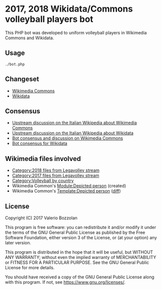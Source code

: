 # 2017, 2018 Wikidata/Commons volleyball players bot

This PHP bot was developed to uniform volleyball players in Wikimedia Commons and Wikidata.

## Usage

```
./bot.php
```

## Changeset
* [Wikimedia Commons](https://commons.wikimedia.org/w/index.php?limit=500&title=Special%3AContributions&contribs=user&target=Valerio+Bozzolan+bot&namespace=&tagfilter=&start=2019-01-17&end=2019-01-22)
* [Wikidata](https://www.wikidata.org/w/index.php?limit=500&title=Special%3AContributions&contribs=user&target=Valerio+Bozzolan+bot&namespace=&tagfilter=&start=2019-01-14&end=2019-01-22)

## Consensus
* [Upstream discussion on the Italian Wikipedia about Wikimedia Commons](https://it.wikipedia.org/wiki/Speciale:PermaLink/93103795#Categorie_e_descrizioni)
* [Upstream discussion on the Italian Wikipedia about Wikidata](https://it.wikipedia.org/wiki/Speciale:PermaLink/92672746#Collegamento_a_Wikidata)
* [Bot consensus and discussion on Wikimedia Commons](https://commons.wikimedia.org/wiki/Commons:Bots/Requests/Valerio_Bozzolan_bot)
* [Bot consensus for Wikidata](https://www.wikidata.org/wiki/Wikidata:Requests_for_permissions/Bot/Valerio_Bozzolan_bot_2)

## Wikimedia files involved
* [Category:2018 files from Legavolley stream](https://commons.wikimedia.org/wiki/Category:2018_files_from_Legavolley_stream)
* [Category:2017 files from Legavolley stream](https://commons.wikimedia.org/wiki/Category:2017_files_from_Legavolley_stream)
* [Category:Volleyball by country](https://commons.wikimedia.org/wiki/Category:Volleyball_by_country)
* Wikimedia Common's [Module:Depicted person](https://commons.wikimedia.org/wiki/Module:Depicted_people) (created)
* Wikimedia Common's [Template:Depicted person](https://commons.wikimedia.org/wiki/Template:Depicted_person) ([diff](https://commons.wikimedia.org/w/index.php?title=Template%3ADepicted_person&type=revision&diff=265201552&oldid=233297362))

## License

Copyright (C) 2017 Valerio Bozzolan

This program is free software: you can redistribute it and/or modify it under the terms of the GNU General Public License as published by the Free Software Foundation, either version 3 of the License, or (at your option) any later version.

This program is distributed in the hope that it will be useful, but WITHOUT ANY WARRANTY; without even the implied warranty of MERCHANTABILITY or FITNESS FOR A PARTICULAR PURPOSE. See the GNU General Public License for more details.

You should have received a copy of the GNU General Public License along with this program. If not, see <https://www.gnu.org/licenses/>.
